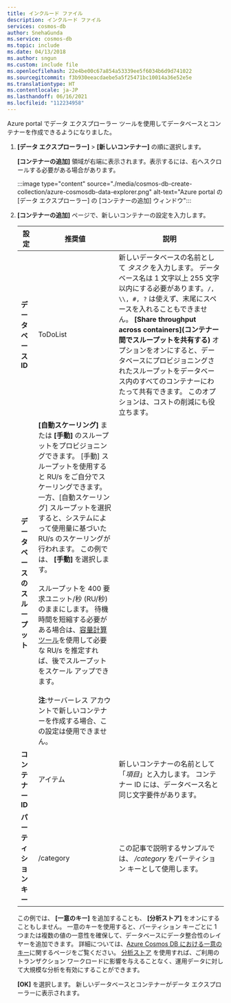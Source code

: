 ```yaml
---
title: インクルード ファイル
description: インクルード ファイル
services: cosmos-db
author: SnehaGunda
ms.service: cosmos-db
ms.topic: include
ms.date: 04/13/2018
ms.author: sngun
ms.custom: include file
ms.openlocfilehash: 22e4be00c67a854a53339ee5f6034b6d9d741022
ms.sourcegitcommit: f3b930eeacdaebe5a5f25471bc10014a36e52e5e
ms.translationtype: HT
ms.contentlocale: ja-JP
ms.lasthandoff: 06/16/2021
ms.locfileid: "112234958"
---
```

Azure portal でデータ エクスプローラー ツールを使用してデータベースとコンテナーを作成できるようになりました。 

1. **[データ エクスプローラー]**  >  **[新しいコンテナー]** の順に選択します。 
    
    **[コンテナーの追加]** 領域が右端に表示されます。表示するには、右へスクロールする必要がある場合があります。

    :::image type="content" source="./media/cosmos-db-create-collection/azure-cosmosdb-data-explorer.png" alt-text="Azure portal の [データ エクスプローラー] の [コンテナーの追加] ウィンドウ":::

2. **[コンテナーの追加]** ページで、新しいコンテナーの設定を入力します。

    |設定|推奨値|説明
    |---|---|---|
    |**データベース ID**|ToDoList|新しいデータベースの名前として *タスク* を入力します。 データベース名は 1 文字以上 255 文字以内にする必要があります。`/, \\, #, ?` は使えず、末尾にスペースを入れることもできません。 **[Share throughput across containers]\(コンテナー間でスループットを共有する\)** オプションをオンにすると、データベースにプロビジョニングされたスループットをデータベース内のすべてのコンテナーにわたって共有できます。 このオプションは、コストの削減にも役立ちます。 |
    | **データベースのスループット**| **[自動スケーリング]** または **[手動]** のスループットをプロビジョニングできます。 [手動] スループットを使用すると RU/s をご自分でスケーリングできます。一方、[自動スケーリング] スループットを選択すると、システムによって使用量に基づいた RU/s のスケーリングが行われます。 この例では、 **[手動]** を選択します。 <br><br> スループットを 400 要求ユニット/秒 (RU/秒) のままにします。 待機時間を短縮する必要がある場合は、[容量計算ツール](../estimate-ru-with-capacity-planner.md)を使用して必要な RU/s を推定すれば、後でスループットをスケール アップできます。<br><br>**注**:サーバーレス アカウントで新しいコンテナーを作成する場合、この設定は使用できません。 |
    |**コンテナー ID**|アイテム|新しいコンテナーの名前として「*項目*」と入力します。 コンテナー ID には、データベース名と同じ文字要件があります。|
    |**パーティション キー**| /category| この記事で説明するサンプルでは、 */category* をパーティション キーとして使用します。|

    この例では、 **[一意のキー]** を追加することも、 **[分析ストア]** をオンにすることもしません。 一意のキーを使用すると、パーティション キーごとに 1 つまたは複数の値の一意性を確保して、データベースにデータ整合性のレイヤーを追加できます。 詳細については、[Azure Cosmos DB における一意のキー](../unique-keys.md)に関するページをご覧ください。 [分析ストア](../analytical-store-introduction.md) を使用すれば、ご利用のトランザクション ワークロードに影響を与えることなく、運用データに対して大規模な分析を有効にすることができます。
    
    **[OK]** を選択します。 新しいデータベースとコンテナーがデータ エクスプローラーに表示されます。